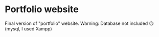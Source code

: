 # Portfolio website
Final version of "portfolio" website.
Warning: Database not included 😥 (mysql, I used Xampp)
